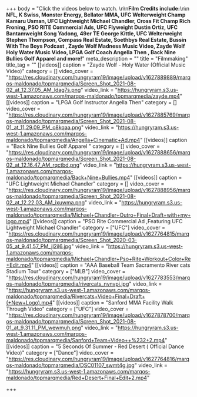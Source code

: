 +++
body = "Click the videos below to watch. \n\n**Film Credits include:**\n\n **NFL, K Swiss, Monster Energy, Bellator MMA, UFC Welterweight Champ Kamaru Usman, UFC Lightweight Michael Chandler, Cross Fit Champ Rich Froning, PSO RITE Commercial Ads, UFC Flyweight Dustin Ortiz, UFC Bantamweight Song Yadong, 49er TE George Kittle, UFC Welterweight Stephen Thompson, Compass Real Estate, Soethbys Real Estate, Bussin With The Boys Podcast , Zayde Wolf Madness Music Video, Zayde Wolf Holy Water Music Video, LPGA Golf Coach Angella Then , Back Nine Bullies Golf Apparel and more!**"
meta_description = ""
title = "Filmmaking"
title_tag = ""
[[videos]]
caption = "Zayde Wolf - Holy Water (Official Music Video)"
category = []
video_cover = "https://res.cloudinary.com/hungryram19/image/upload/v1627889889/marqos-maldonado/topmarqmedia/Screen_Shot_2021-08-02_at_12.37.05_AM_ldag7s.png"
video_link = "https://hungryram.s3.us-west-1.amazonaws.com/marqos-maldonado/topmarqmedia/zayde.mp4"
[[videos]]
caption = "LPGA Golf Instructor Angella Then"
category = []
video_cover = "https://res.cloudinary.com/hungryram19/image/upload/v1627885769/marqos-maldonado/topmarqmedia/Screen_Shot_2021-08-01_at_11.29.09_PM_o8kqaa.png"
video_link = "https://hungryram.s3.us-west-1.amazonaws.com/marqos-maldonado/topmarqmedia/Angella+Cinematic+Ad.mp4"
[[videos]]
caption = "Back Nine Bullies Golf Apparel "
category = []
video_cover = "https://res.cloudinary.com/hungryram19/image/upload/v1627888656/marqos-maldonado/topmarqmedia/Screen_Shot_2021-08-02_at_12.16.47_AM_rqctbd.png"
video_link = "https://hungryram.s3.us-west-1.amazonaws.com/marqos-maldonado/topmarqmedia/Back+Nine+Bullies.mp4"
[[videos]]
caption = "UFC Lightweight Michael Chandler"
category = []
video_cover = "https://res.cloudinary.com/hungryram19/image/upload/v1627888956/marqos-maldonado/topmarqmedia/Screen_Shot_2021-08-02_at_12.22.03_AM_ixuwma.png"
video_link = "https://hungryram.s3.us-west-1.amazonaws.com/marqos-maldonado/topmarqmedia/Michael+Chandler+Outro+Final+Draft+with+my+logo.mp4"
[[videos]]
caption = "PSO Rite Commercial Ad ,Featuring UFC Lightweight Michael Chandler"
category = ["UFC"]
video_cover = "https://res.cloudinary.com/hungryram19/image/upload/v1627764815/marqos-maldonado/topmarqmedia/Screen_Shot_2020-03-05_at_9.41.57_PM_jl2il6.jpg"
video_link = "https://hungryram.s3.us-west-1.amazonaws.com/marqos-maldonado/topmarqmedia/Michael+Chandler+Pso+Rite+Workout+Color+Re+Edit.mp4"
[[videos]]
caption = "AAA Baseball Team Sacramento River cats Stadium Tour"
category = ["MLB"]
video_cover = "https://res.cloudinary.com/hungryram19/image/upload/v1627783553/marqos-maldonado/topmarqmedia/rivercats_nvnvpi.jpg"
video_link = "https://hungryram.s3.us-west-1.amazonaws.com/marqos-maldonado/topmarqmedia/Rivercats+Video+Final+Draft+(+New+Logo).mp4"
[[videos]]
caption = "Sanford MMA Facility Walk Through Video"
category = ["UFC"]
video_cover = "https://res.cloudinary.com/hungryram19/image/upload/v1627878700/marqos-maldonado/topmarqmedia/Screen_Shot_2021-08-01_at_9.31.11_PM_wewmuh.png"
video_link = "https://hungryram.s3.us-west-1.amazonaws.com/marqos-maldonado/topmarqmedia/Sanford+Team+Video++%232+2.mp4"
[[videos]]
caption = "5 Seconds Of Summer - Red Desert ( Official Dance Video)"
category = ["Dance"]
video_cover = "https://res.cloudinary.com/hungryram19/image/upload/v1627764816/marqos-maldonado/topmarqmedia/DSC01107_swmt4g.jpg"
video_link = "https://hungryram.s3.us-west-1.amazonaws.com/marqos-maldonado/topmarqmedia/Red+Desert+Final+Edit+2.mp4"

+++
